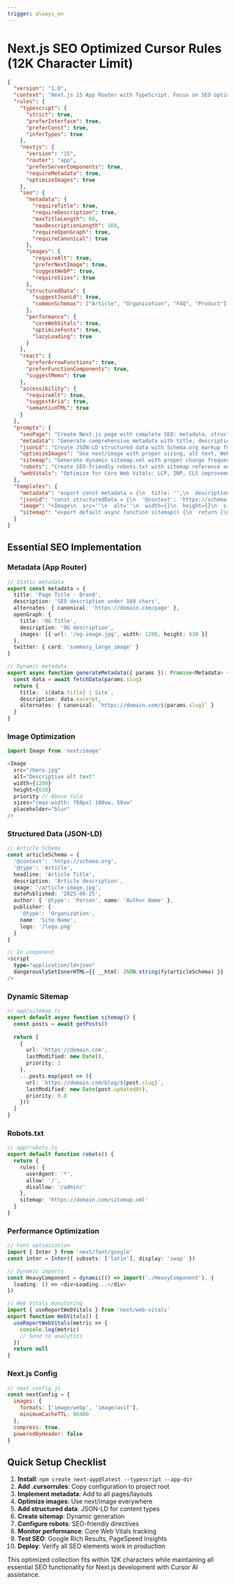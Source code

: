```yaml
---
trigger: always_on
---
```


# Next.js SEO Optimized Cursor Rules (12K Character Limit)

```json
{
  "version": "1.0",
  "context": "Next.js 15 App Router with TypeScript. Focus on SEO optimization, performance, and modern web standards. Prioritize Server Components, metadata API, and Core Web Vitals.",
  "rules": {
    "typescript": {
      "strict": true,
      "preferInterface": true,
      "preferConst": true,
      "inferTypes": true
    },
    "nextjs": {
      "version": "15",
      "router": "app",
      "preferServerComponents": true,
      "requireMetadata": true,
      "optimizeImages": true
    },
    "seo": {
      "metadata": {
        "requireTitle": true,
        "requireDescription": true,
        "maxTitleLength": 60,
        "maxDescriptionLength": 160,
        "requireOpenGraph": true,
        "requireCanonical": true
      },
      "images": {
        "requireAlt": true,
        "preferNextImage": true,
        "suggestWebP": true,
        "requireSizes": true
      },
      "structuredData": {
        "suggestJsonLd": true,
        "commonSchemas": ["Article", "Organization", "FAQ", "Product"]
      },
      "performance": {
        "coreWebVitals": true,
        "optimizeFonts": true,
        "lazyLoading": true
      }
    },
    "react": {
      "preferArrowFunctions": true,
      "preferFunctionComponents": true,
      "suggestMemo": true
    },
    "accessibility": {
      "requireAlt": true,
      "suggestAria": true,
      "semanticHTML": true
    }
  },
  "prompts": {
    "seoPage": "Create Next.js page with complete SEO: metadata, structured data, optimized images, semantic HTML",
    "metadata": "Generate comprehensive metadata with title, description, OG tags, Twitter cards, canonical",
    "jsonLd": "Create JSON-LD structured data with Schema.org markup for better search visibility",
    "optimizeImages": "Use next/image with proper sizing, alt text, WebP format, priority/lazy loading",
    "sitemap": "Generate dynamic sitemap.xml with proper change frequency and priorities",
    "robots": "Create SEO-friendly robots.txt with sitemap reference and proper directives",
    "webVitals": "Optimize for Core Web Vitals: LCP, INP, CLS improvements"
  },
  "templates": {
    "metadata": "export const metadata = {\n  title: '',\n  description: '',\n  openGraph: {},\n  twitter: {},\n  alternates: { canonical: '' }\n}",
    "jsonLd": "const structuredData = {\n  '@context': 'https://schema.org',\n  '@type': '',\n  // Schema properties\n}",
    "image": "<Image\n  src=''\n  alt=''\n  width={}\n  height={}\n  sizes=''\n  priority={false}\n/>",
    "sitemap": "export default async function sitemap() {\n  return [\n    {\n      url: '',\n      lastModified: new Date(),\n      changeFrequency: 'daily',\n      priority: 1\n    }\n  ]\n}"
  }
}
```

## Essential SEO Implementation

### Metadata (App Router)
```typescript
// Static metadata
export const metadata = {
  title: 'Page Title - Brand',
  description: 'SEO description under 160 chars',
  alternates: { canonical: 'https://domain.com/page' },
  openGraph: {
    title: 'OG Title',
    description: 'OG description',
    images: [{ url: '/og-image.jpg', width: 1200, height: 630 }]
  },
  twitter: { card: 'summary_large_image' }
}

// Dynamic metadata
export async function generateMetadata({ params }): Promise<Metadata> {
  const data = await fetchData(params.slug)
  return {
    title: `${data.title} | Site`,
    description: data.excerpt,
    alternates: { canonical: `https://domain.com/${params.slug}` }
  }
}
```

### Image Optimization
```typescript
import Image from 'next/image'

<Image
  src="/hero.jpg"
  alt="Descriptive alt text"
  width={1200}
  height={630}
  priority // Above fold
  sizes="(max-width: 768px) 100vw, 50vw"
  placeholder="blur"
/>
```

### Structured Data (JSON-LD)
```typescript
// Article Schema
const articleSchema = {
  '@context': 'https://schema.org',
  '@type': 'Article',
  headline: 'Article Title',
  description: 'Article description',
  image: '/article-image.jpg',
  datePublished: '2025-08-25',
  author: { '@type': 'Person', name: 'Author Name' },
  publisher: {
    '@type': 'Organization',
    name: 'Site Name',
    logo: '/logo.png'
  }
}

// In component
<script
  type="application/ld+json"
  dangerouslySetInnerHTML={{ __html: JSON.stringify(articleSchema) }}
/>
```

### Dynamic Sitemap
```typescript
// app/sitemap.ts
export default async function sitemap() {
  const posts = await getPosts()
  
  return [
    {
      url: 'https://domain.com',
      lastModified: new Date(),
      priority: 1
    },
    ...posts.map(post => ({
      url: `https://domain.com/blog/${post.slug}`,
      lastModified: new Date(post.updatedAt),
      priority: 0.8
    }))
  ]
}
```

### Robots.txt
```typescript
// app/robots.ts
export default function robots() {
  return {
    rules: {
      userAgent: '*',
      allow: '/',
      disallow: '/admin/'
    },
    sitemap: 'https://domain.com/sitemap.xml'
  }
}
```

### Performance Optimization
```typescript
// Font optimization
import { Inter } from 'next/font/google'
const inter = Inter({ subsets: ['latin'], display: 'swap' })

// Dynamic imports
const HeavyComponent = dynamic(() => import('./HeavyComponent'), {
  loading: () => <div>Loading...</div>
})

// Web Vitals monitoring
import { useReportWebVitals } from 'next/web-vitals'
export function WebVitals() {
  useReportWebVitals(metric => {
    console.log(metric)
    // Send to analytics
  })
  return null
}
```

### Next.js Config
```javascript
// next.config.js
const nextConfig = {
  images: {
    formats: ['image/webp', 'image/avif'],
    minimumCacheTTL: 86400
  },
  compress: true,
  poweredByHeader: false
}
```

## Quick Setup Checklist

1. **Install**: `npm create next-app@latest --typescript --app-dir`
2. **Add .cursorrules**: Copy configuration to project root
3. **Implement metadata**: Add to all pages/layouts
4. **Optimize images**: Use next/image everywhere
5. **Add structured data**: JSON-LD for content types
6. **Create sitemap**: Dynamic generation
7. **Configure robots**: SEO-friendly directives
8. **Monitor performance**: Core Web Vitals tracking
9. **Test SEO**: Google Rich Results, PageSpeed Insights
10. **Deploy**: Verify all SEO elements work in production

This optimized collection fits within 12K characters while maintaining all essential SEO functionality for Next.js development with Cursor AI assistance.